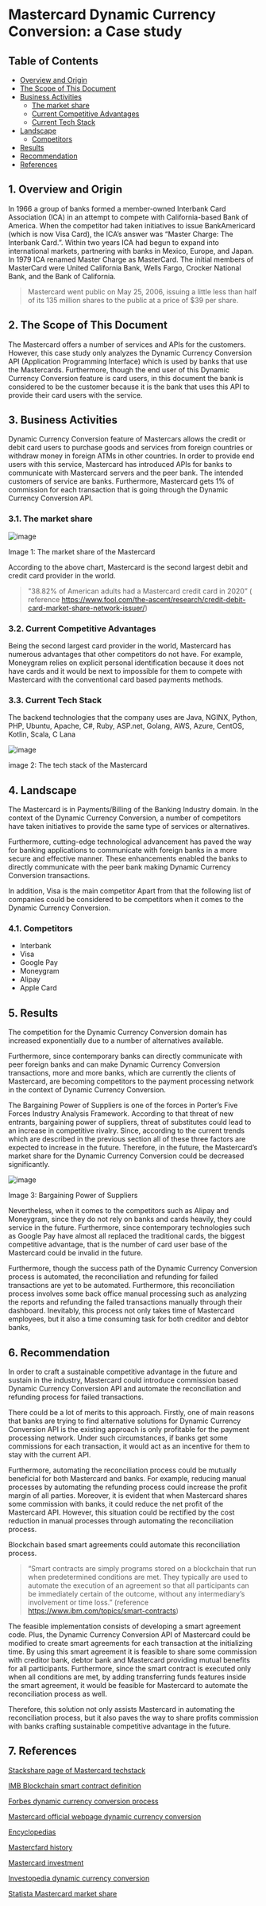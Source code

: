 # Mastercard Dynamic Currency Conversion: a Case study

## Table of Contents

* [Overview and Origin](#OverviewandOrigin)
* [The Scope of This Document](#TheScopeofThisDocument)
* [Business Activities](#BusinessActivities)
  * [The market share](#Themarketshare)
  * [Current Competitive Advantages](#CurrentCompetitiveAdvantages)
  * [Current Tech Stack](#CurrentTechStack)
* [Landscape](#Landscape)
  * [Competitors](#Competitors)
* [Results](#Results)
* [Recommendation](#Recommendation)
* [References](#References)

## 1. <a name='OverviewandOrigin'></a>Overview and Origin

In 1966 a group of banks formed a member-owned Interbank Card Association (ICA) in an attempt to compete with California-based Bank of America. When the competitor had taken initiatives to issue BankAmericard (which is now Visa Card), the ICA’s answer was “Master Charge: The Interbank Card.”. Within two years ICA had begun to expand into international markets, partnering with banks in Mexico, Europe, and Japan. In 1979 ICA renamed Master Charge as MasterCard. The initial members of MasterCard were United California Bank, Wells Fargo, Crocker National Bank, and the Bank of California.

> Mastercard went public on May 25, 2006, issuing a little less than half of its 135 million shares to the public at a price of $39 per share.

## 2. <a name='TheScopeofThisDocument'></a>The Scope of This Document

The Mastercard offers a number of services and APIs for the customers. However, this case study only analyzes the Dynamic Currency Conversion API (Application Programming Interface) which is used by banks that use the Mastercards. Furthermore, though the end user of this Dynamic Currency Conversion feature is card users, in this document the bank is considered to be the customer because it is the bank that uses this API to provide their card users with the service.

## 3. <a name='BusinessActivities'></a>Business Activities

Dynamic Currency Conversion feature of Mastercars allows the credit or debit card users to purchase goods and services from foreign countries or withdraw money in foreign ATMs in other countries. In order to provide end users with this service, Mastercard has introduced APIs for banks to communicate with Mastercard servers and the peer bank. The intended customers of service are banks. Furthermore, Mastercard gets 1% of commission for each transaction that is going through the Dynamic Currency Conversion API.

### 3.1. <a name='Themarketshare'></a>The market share

![image](./images/image3.png)

Image 1: The market share of the Mastercard

According to the above chart, Mastercard is the second largest debit and credit card provider in the world.

> "38.82% of American adults had a Mastercard credit card in 2020” ( reference https://www.fool.com/the-ascent/research/credit-debit-card-market-share-network-issuer/)

### 3.2. <a name='CurrentCompetitiveAdvantages'></a>Current Competitive Advantages

Being the second largest card provider in the world, Mastercard has numerous advantages that other competitors do not have. For example, Moneygram relies on explicit personal identification because it does not have cards and it would be next to impossible for them to compete with Mastercard with the conventional card based payments methods.

### 3.3. <a name='CurrentTechStack'></a>Current Tech Stack

The backend technologies that the company uses are Java, NGINX, Python, PHP, Ubuntu, Apache, C#, Ruby, ASP.net, Golang, AWS, Azure, CentOS, Kotlin, Scala, C Lana

![image](./images/image1.png)

image 2: The tech stack of the Mastercard

## 4. <a name='Landscape'></a>Landscape

The Mastercard is in Payments/Billing of the Banking Industry domain. In the context of the Dynamic Currency Conversion, a number of competitors have taken initiatives to provide the same type of services or alternatives.

Furthermore, cutting-edge technological advancement has paved the way for banking applications to communicate with foreign banks in a more secure and effective manner. These enhancements enabled the banks to directly communicate with the peer bank making Dynamic Currency Conversion transactions.

In addition, Visa is the main competitor Apart from that the following list of companies could be considered to be competitors when it comes to the Dynamic Currency Conversion.

### 4.1. <a name='Competitors'></a>Competitors

- Interbank
- Visa
- Google Pay
- Moneygram
- Alipay
- Apple Card

## 5. <a name='Results'></a>Results

The competition for the Dynamic Currency Conversion domain has increased exponentially due to a number of alternatives available.

Furthermore, since contemporary banks can directly communicate with peer foreign banks and can make Dynamic Currency Conversion transactions, more and more banks, which are currently the clients of Mastercard, are becoming competitors to the payment processing network in the context of Dynamic Currency Conversion.

The Bargaining Power of Suppliers is one of the forces in Porter’s Five Forces Industry Analysis Framework. According to that threat of new entrants, bargaining power of suppliers, threat of substitutes could lead to an increase in competitive rivalry. Since, according to the current trends which are described in the previous section all of these three factors are expected to increase in the future. Therefore, in the future, the Mastercard’s market share for the Dynamic Currency Conversion could be decreased significantly.

![image](./images/image2.png)

Image 3: Bargaining Power of Suppliers

Nevertheless, when it comes to the competitors such as Alipay and Moneygram, since they do not rely on banks and cards heavily, they could service in the future. Furthermore, since contemporary technologies such as Google Pay have almost all replaced the traditional cards, the biggest competitive advantage, that is the number of card user base of the Mastercard could be invalid in the future.

Furthermore, though the success path of the Dynamic Currency Conversion process is automated, the reconciliation and refunding for failed transactions are yet to be automated. Furthermore, this reconciliation process involves some back office manual processing such as analyzing the reports and refunding the failed transactions manually through their dashboard. Inevitably, this process not only takes time of Mastercard employees, but it also a time consuming task for both creditor and debtor banks,

## 6. <a name='Recommendation'></a>Recommendation

In order to craft a sustainable competitive advantage in the future and sustain in the industry, Mastercard could introduce commission based Dynamic Currency Conversion API and automate the reconciliation and refunding process for failed transactions.

There could be a lot of merits to this approach. Firstly, one of main reasons that banks are trying to find alternative solutions for Dynamic Currency Conversion API is the existing approach is only profitable for the payment processing network. Under such circumstances, if banks get some commissions for each transaction, it would act as an incentive for them to stay with the current API.

Furthermore, automating the reconciliation process could be mutually beneficial for both Mastercard and banks. For example, reducing manual processes by automating the refunding process could increase the profit margin of all parties. Moreover, it is evident that when Mastercard shares some commission with banks, it could reduce the net profit of the Mastercard API. However, this situation could be rectified by the cost reduction in manual processes through automating the reconciliation process.

Blockchain based smart agreements could automate this reconciliation process.

> “Smart contracts are simply programs stored on a blockchain that run when predetermined conditions are met. They typically are used to automate the execution of an agreement so that all participants can be immediately certain of the outcome, without any intermediary’s involvement or time loss.” (reference https://www.ibm.com/topics/smart-contracts)

The feasible implementation consists of developing a smart agreement code. Plus, the Dynamic Currency Conversion API of Mastercard could be modified to create smart agreements for each transaction at the initializing time. By using this smart agreement it is feasible to share some commission with creditor bank, debtor bank and Mastercard providing mutual benefits for all participants. Furthermore, since the smart contract is executed only when all conditions are met, by adding transferring funds features inside the smart agreement, it would be feasible for Mastercard to automate the reconciliation process as well.

Therefore, this solution not only assists Mastercard in automating the reconciliation process, but it also paves the way to share profits commission with banks crafting sustainable competitive advantage in the future.

## 7. <a name='References'></a>References

[Stackshare page of Mastercard techstack](https://stackshare.io/mastercard/mastercard)

[IMB Blockchain smart contract definition](https://www.ibm.com/topics/smart-contracts)

[Forbes dynamic currency conversion process](https://www.forbes.com/advisor/credit-cards/dynamic-currency-conversion/)

[Mastercard official webpage dynamic currency conversion](https://www.mastercard.us/content/dam/public/mastercardcom/na/global-site/documents/dynamic-currency-conversion-may-2021.pdf)

[Encyclopedias](https://www.encyclopedia.com/finance/encyclopedias-almanacs-transcripts-and-maps/mastercard)

[Mastercfard history](https://www.companieshistory.com/mastercard/)

[Mastercard investment](https://www.fool.com/investing/2020/02/18/if-youd-invested-10000-in-mastercards-ipo-this-is/)

[Investopedia dynamic currency conversion](https://www.investopedia.com/dynamic-currency-conversion-dcc-term-4769305)

[Statista Mastercard market share](https://www.statista.com/statistics/1116580/payment-card-scheme-market-share-in-europe-by-country/)
